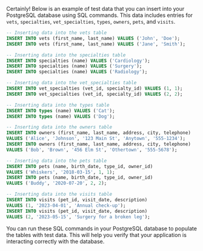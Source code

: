 Certainly! Below is an example of test data that you can insert into your PostgreSQL database using SQL commands. This data includes entries for `vets`, `specialties`, `vet_specialties`, `types`, `owners`, `pets`, and `visits`.

```sql
-- Inserting data into the vets table
INSERT INTO vets (first_name, last_name) VALUES ('John', 'Doe');
INSERT INTO vets (first_name, last_name) VALUES ('Jane', 'Smith');

-- Inserting data into the specialties table
INSERT INTO specialties (name) VALUES ('Cardiology');
INSERT INTO specialties (name) VALUES ('Surgery');
INSERT INTO specialties (name) VALUES ('Radiology');

-- Inserting data into the vet_specialties table
INSERT INTO vet_specialties (vet_id, specialty_id) VALUES (1, 1);
INSERT INTO vet_specialties (vet_id, specialty_id) VALUES (2, 2);

-- Inserting data into the types table
INSERT INTO types (name) VALUES ('Cat');
INSERT INTO types (name) VALUES ('Dog');

-- Inserting data into the owners table
INSERT INTO owners (first_name, last_name, address, city, telephone)
VALUES ('Alice', 'Johnson', '123 Main St', 'Anytown', '555-1234');
INSERT INTO owners (first_name, last_name, address, city, telephone)
VALUES ('Bob', 'Brown', '456 Elm St', 'Othertown', '555-5678');

-- Inserting data into the pets table
INSERT INTO pets (name, birth_date, type_id, owner_id)
VALUES ('Whiskers', '2018-03-15', 1, 1);
INSERT INTO pets (name, birth_date, type_id, owner_id)
VALUES ('Buddy', '2020-07-20', 2, 2);

-- Inserting data into the visits table
INSERT INTO visits (pet_id, visit_date, description)
VALUES (1, '2023-04-01', 'Annual check-up');
INSERT INTO visits (pet_id, visit_date, description)
VALUES (2, '2023-05-15', 'Surgery for a broken leg');
```

You can run these SQL commands in your PostgreSQL database to populate the tables with test data. This will help you verify that your application is interacting correctly with the database.